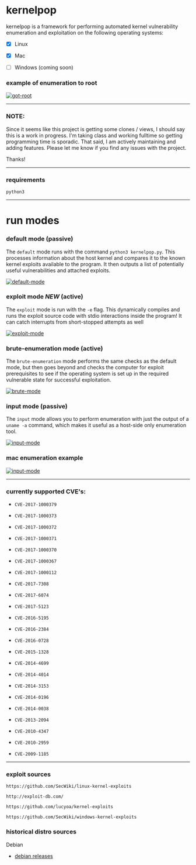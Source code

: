 # kernelpop

kernelpop is a framework for performing automated kernel vulnerability enumeration and exploitation 
on the following operating systems:

- [x] Linux

- [x] Mac

- [ ] Windows (coming soon)

### example of enumeration to root

[![got-root](https://asciinema.org/a/sIGLnYcIW3Rsrf3KkZ3JfDgl2.png "got-root")](https://asciinema.org/a/sIGLnYcIW3Rsrf3KkZ3JfDgl2)

---

### NOTE:

Since it seems like this project is getting some clones / views, I should say this is a work in progress. I'm taking 
class and working fulltime so getting programming time is sporadic. That said, I am actively maintaining and adding
features. Please let me know if you find any issues with the project.

Thanks!

---

### requirements

`python3`

---

# run modes

### default mode (passive)

The `default` mode runs with the command `python3 kernelpop.py`. This processes information about the
host kernel and compares it to the known kernel exploits available to the program. It then outputs a list of
potentially useful vulnerabilities and attached exploits.

[![default-mode](https://asciinema.org/a/vkeDOb5viwdYhwFKAAN3ezB6p.png "default asciinema")](https://asciinema.org/a/vkeDOb5viwdYhwFKAAN3ezB6p)


### exploit mode *NEW* (active)

The `exploit` mode is run with the `-e` flag. This dynamically compiles and runs the exploit source code with stdio
interactions inside the program! It can catch interrupts from short-stopped attempts as well

[![exploit-mode](https://asciinema.org/a/zKdFkktFJyWiqvrwDLK9avQ9E.png)](https://asciinema.org/a/zKdFkktFJyWiqvrwDLK9avQ9E)

### brute-enumeration mode (active)

The `brute-enumeration` mode performs the same checks as the default mode, but then
goes beyond and checks the computer for exploit prerequisites to see if the operating system is set up in the
required vulnerable state for successful exploitation. 

[![brute-mode](https://asciinema.org/a/Fyfon5sGJFI2Dm6PlNMn5SuCX.png "brute asciinema")](https://asciinema.org/a/Fyfon5sGJFI2Dm6PlNMn5SuCX)

### input mode (passive)

The `input` mode allows you to perform enumeration with just the output of a `uname -a` command, 
which makes it useful as a host-side only enumeration tool.

[![input-mode](https://asciinema.org/a/hrHaVdsJAv1iBorFknR3QaHmc.png "input asciinema")](https://asciinema.org/a/hrHaVdsJAv1iBorFknR3QaHmc)

### mac enumeration example

[![input-mode](https://asciinema.org/a/NhNPRcmidnvpW5zujW5tFmTDy.png "mac asciinema")](https://asciinema.org/a/NhNPRcmidnvpW5zujW5tFmTDy)

---

### currently supported CVE's:

* `CVE-2017-1000379`

* `CVE-2017-1000373`

* `CVE-2017-1000372`

* `CVE-2017-1000371`

* `CVE-2017-1000370`

* `CVE-2017-1000367`

* `CVE-2017-1000112`

* `CVE-2017-7308`

* `CVE-2017-6074`

* `CVE-2017-5123`

* `CVE-2016-5195`

* `CVE-2016-2384`

* `CVE-2016-0728`

* `CVE-2015-1328`

* `CVE-2014-4699`

* `CVE-2014-4014`

* `CVE-2014-3153`

* `CVE-2014-0196`

* `CVE-2014-0038`

* `CVE-2013-2094`

* `CVE-2010-4347`

* `CVE-2010-2959`

* `CVE-2009-1185`

---

### exploit sources

`https://github.com/SecWiki/linux-kernel-exploits`

`http://exploit-db.com/`

`https://github.com/lucyoa/kernel-exploits`

`https://github.com/SecWiki/windows-kernel-exploits`

### historical distro sources

Debian

* [debian releases](http://cdimage.debian.org/cdimage/archive/)

